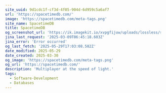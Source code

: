 ```yaml
---
site_uuid: 9d1cdc1f-cf3d-4f05-904d-6d959c5a6af7
url: 'https://spacetimedb.com/'
image: 'https://spacetimedb.com/meta-tags.png'
site_name: SpacetimeDB
title: SpacetimeDB
og_screenshot_url: 'https://ik.imagekit.io/xvpgfijuw/uploads/lossless/screenshots/20250529_SpacetimeDB_og_screenshot.jpeg'
jina_last_request: '2025-03-09T06:45:18.603Z'
jina_error: 'Error occurred'
og_last_fetch: '2025-05-29T17:03:08.582Z'
date_modified: 2025-05-29
date_created: 2025-03-30
og_image: 'https://spacetimedb.com/meta-tags.png'
og_url: 'https://spacetimedb.com/'
description: 'Multiplayer at the speed of light.'
tags:
  - Software-Development
  - Databases
---
```


